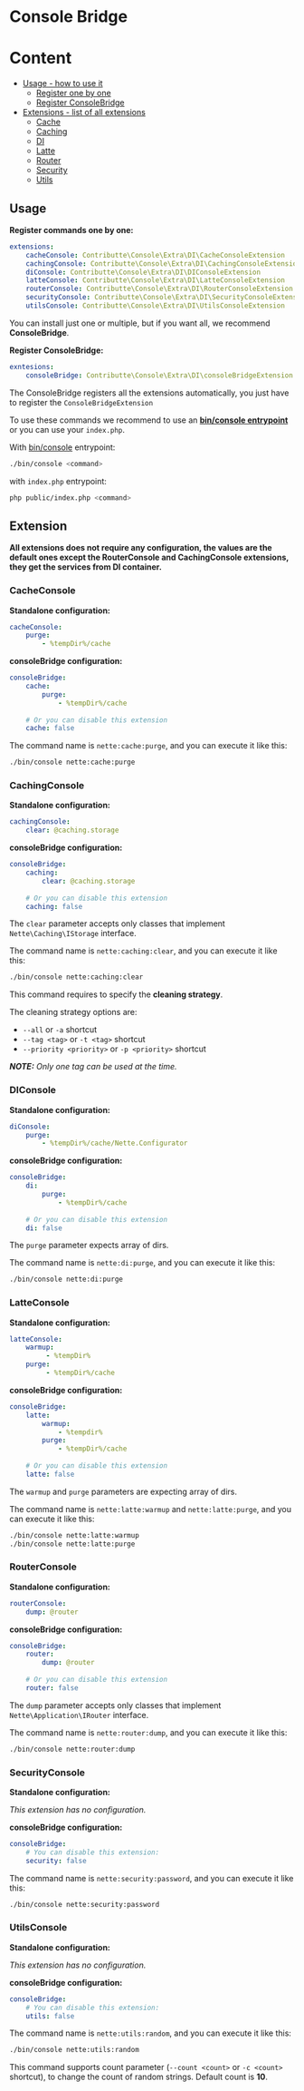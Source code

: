 # Console Bridge

# Content
- [Usage - how to use it](#usage)
    - [Register one by one](#usage)
    - [Register ConsoleBridge](#usage)
- [Extensions - list of all extensions](#extension)
    - [Cache](#CacheConsole)
    - [Caching](#CachingConsole)
    - [DI](#DIConsole)
    - [Latte](#LatteConsole)
    - [Router](#RouterConsole)
    - [Security](#SecurityConsole)
    - [Utils](#UtilsConsole)
    
## Usage

**Register commands one by one:**
```yaml
extensions:
    cacheConsole: Contributte\Console\Extra\DI\CacheConsoleExtension
    cachingConsole: Contributte\Console\Extra\DI\CachingConsoleExtension
    diConsole: Contributte\Console\Extra\DI\DIConsoleExtension
    latteConsole: Contributte\Console\Extra\DI\LatteConsoleExtension
    routerConsole: Contributte\Console\Extra\DI\RouterConsoleExtension
    securityConsole: Contributte\Console\Extra\DI\SecurityConsoleExtension
    utilsConsole: Contributte\Console\Extra\DI\UtilsConsoleExtension
```
You can install just one or multiple, but if you want all, we recommend **ConsoleBridge**.


**Register ConsoleBridge:**
```yaml
exntesions:
    consoleBridge: Contributte\Console\Extra\DI\consoleBridgeExtension
```

The ConsoleBridge registers all the extensions automatically, you just have to register the `ConsoleBridgeExtension`

To use these commands we recommend to use an **[bin/console entrypoint](https://github.com/contributte/console/blob/master/.docs/README.md#entrypoint)** or you can use your `index.php`.

With [bin/console](https://github.com/contributte/console/blob/master/.docs/README.md#entrypoint) entrypoint:
```bash
./bin/console <command>
```
with `index.php` entrypoint:
```bash
php public/index.php <command>
```

## Extension

**All extensions does not require any configuration, the values are the default ones except the RouterConsole and CachingConsole extensions, they get the services from DI container.**

### CacheConsole
**Standalone configuration:**
```yaml
cacheConsole:
    purge: 
        - %tempDir%/cache
```
**consoleBridge configuration:**
```yaml
consoleBridge:
    cache:
        purge: 
            - %tempDir%/cache
            
    # Or you can disable this extension
    cache: false
```

The command name is `nette:cache:purge`, and you can execute it like this:
```bash
./bin/console nette:cache:purge
```


### CachingConsole
**Standalone configuration:**
```yaml
cachingConsole:
    clear: @caching.storage
```
**consoleBridge configuration:**
```yaml
consoleBridge:
    caching:
        clear: @caching.storage
        
    # Or you can disable this extension
    caching: false
```

The `clear` parameter accepts only classes that implement `Nette\Caching\IStorage` interface.

The command name is `nette:caching:clear`, and you can execute it like this:
```bash
./bin/console nette:caching:clear
```

This command requires to specify the **cleaning strategy**. 


The cleaning strategy options are:
- `--all` or `-a` shortcut
- `--tag <tag>` or `-t <tag>` shortcut
- `--priority <priority>` or `-p <priority>` shortcut

***NOTE:** Only one tag can be used at the time.*

### DIConsole
**Standalone configuration:**
```yaml
diConsole:
    purge: 
        - %tempDir%/cache/Nette.Configurator
```
**consoleBridge configuration:**
```yaml
consoleBridge:
    di:
        purge: 
            - %tempDir%/cache
            
    # Or you can disable this extension
    di: false
```

The `purge` parameter expects array of dirs.

The command name is `nette:di:purge`, and you can execute it like this:
```bash
./bin/console nette:di:purge
```

### LatteConsole
**Standalone configuration:**
```yaml
latteConsole:
    warmup: 
         - %tempDir%
    purge: 
         - %tempDir%/cache
```
**consoleBridge configuration:**
```yaml
consoleBridge:
    latte:
        warmup: 
            - %tempdir%
        purge: 
            - %tempDir%/cache
            
    # Or you can disable this extension
    latte: false
```
The `warmup` and `purge` parameters are expecting array of dirs.

The command name is `nette:latte:warmup` and `nette:latte:purge`, and you can execute it like this:
```bash
./bin/console nette:latte:warmup
./bin/console nette:latte:purge
```

### RouterConsole
**Standalone configuration:**
```yaml
routerConsole:
    dump: @router
```
**consoleBridge configuration:**
```yaml
consoleBridge:
    router:
        dump: @router
        
    # Or you can disable this extension
    router: false
```

The `dump` parameter accepts only classes that implement `Nette\Application\IRouter` interface.

The command name is `nette:router:dump`, and you can execute it like this:
```bash
./bin/console nette:router:dump
```

### SecurityConsole
**Standalone configuration:**

_This extension has no configuration._

**consoleBridge configuration:**
```yaml
consoleBridge:
    # You can disable this extension:
    security: false
```

The command name is `nette:security:password`, and you can execute it like this:
```bash
./bin/console nette:security:password
```

### UtilsConsole
**Standalone configuration:**

_This extension has no configuration._

**consoleBridge configuration:**
```yaml
consoleBridge:
    # You can disable this extension:
    utils: false
```

The command name is `nette:utils:random`, and you can execute it like this:
```bash
./bin/console nette:utils:random
```

This command supports count parameter (`--count <count>` or `-c <count>` shortcut), to change the count of random strings. Default count is **10**.

